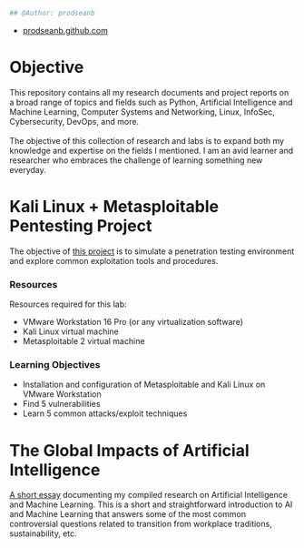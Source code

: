 ```python
## @Author: prodseanb
```
- [prodseanb.github.com](https://prodseanb.github.io/)

# Objective
This repository contains all my research documents and project reports on a broad range of topics and fields such as Python, Artificial Intelligence and Machine Learning, Computer Systems and Networking, Linux, InfoSec, Cybersecurity, DevOps, and more.<br /><br />
The objective of this collection of research and labs is to expand both my knowledge and expertise on the fields I mentioned. I am an avid learner and researcher who embraces the challenge of learning something new everyday.
# Kali Linux + Metasploitable Pentesting Project
The objective of [this project](https://prodseanb.github.io/docs/Kali%20Linux%20Metasploitable.pdf) is to simulate a penetration testing environment and explore common exploitation tools and procedures.
### Resources
Resources required for this lab:
- VMware Workstation 16 Pro (or any virtualization software)
- Kali Linux virtual machine
- Metasploitable 2 virtual machine<br />

### Learning Objectives
- Installation and configuration of Metasploitable and Kali Linux on VMware Workstation
- Find 5 vulnerabilities
- Learn 5 common attacks/exploit techniques

# The Global Impacts of Artificial Intelligence
[A short essay](https://github.com/prodseanb/prodseanb.github.io/blob/master/docs/The%20Global%20Impacts%20of%20Artificial%20Intelligence.pdf) documenting my compiled research on Artificial Intelligence and Machine Learning. This is a short and straightforward introduction to AI and Machine Learning that answers some of the most common controversial questions related to transition from workplace traditions, sustainability, etc.  
